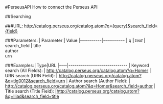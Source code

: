 #PerseusAPI
How to connect the Perseus API

##Searching

###URL:
http://catalog.perseus.org/catalog.atom?q={query}&search_field={field}

###Parameters:
| Parameter | Value
|-----------|-----------
| q | <i>text</i>
| search_field | title<br>author<br>urn

###Examples:
|Type|URL
|----|------------------------------
| Keyword search (All Fields): | http://catalog.perseus.org/catalog.atom?q=Homer
| URN search (URN Field): | http://catalog.perseus.org/catalog.atom?&q=tlg0012&search_field=urn
| Author search (Author Field): | http://catalog.perseus.org/catalog.atom?&q=Homer&search_field=author
| Title search (Title Field): |http://catalog.perseus.org/catalog.atom?&q=Iliad&search_field=title
